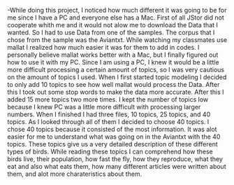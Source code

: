   
-While doing this project, I noticed how much different it was going to be for me since I have a PC and everyone else has a Mac. First of all JStor did not cooperate whith me and it would not alow me to download the Data that I wanted. So I had to use Data from one of the samples. The corpus that I chose from the sample was the Aviantxt. While watching my classmates use mallat I realized how much easier it was for them to add in codes. I personally believe mallat works better with a Mac, but I finally figured out how to use it with my PC. Since I am using a PC, I knew it would be a little more difficult processing a certain amount of topics, so I was very cautious on the amount of topics I used. When I first started topic modeling I decided to only add 10 topics to see how well mallat would process the Data. After this I took out some stop words to make the data more accurate. After this I added 15 more topics two more times. I kept the number of topics low because I knew PC was a little more difficult with processing larger numbers. When I finished I had three files, 10 topics, 25 topics, and 40 topics. As I looked through all of them I decided to choose 40 topics. I chose 40 topics because it consisted of the most information. It was alot easier for me to understand what was going on in the Aviantxt with the 40 topics. These topics give us a very detailed description of these different types of birds. While reading these topics I can comprehend how these birds live, their population, how fast the fly, how they reproduce, what they eat and also what eats them, how many different articles were written about them, and alot more charateristics about them.  
